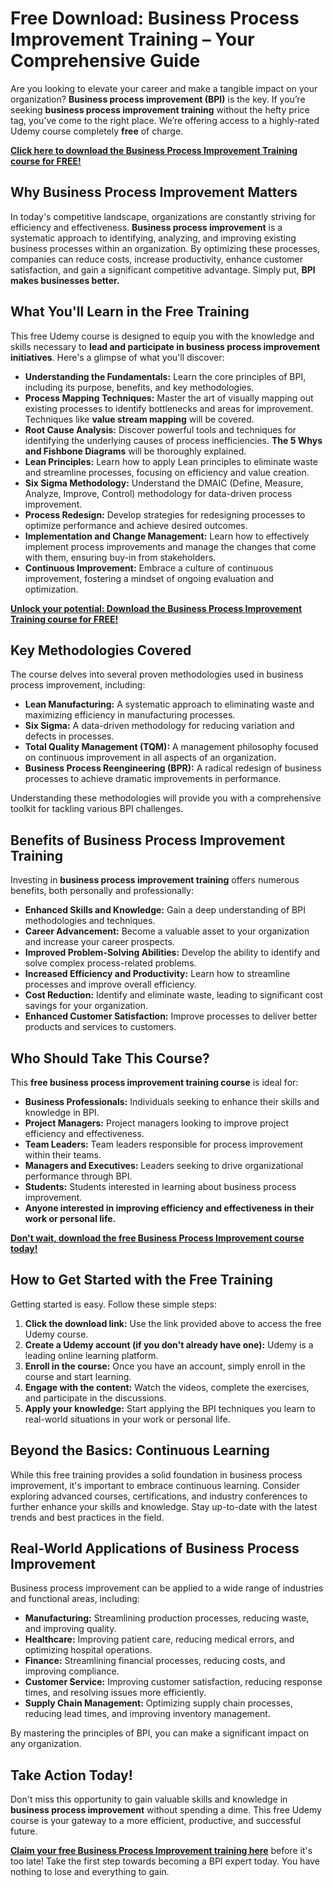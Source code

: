 # Free Download: Business Process Improvement Training – Your Comprehensive Guide

Are you looking to elevate your career and make a tangible impact on your organization? **Business process improvement (BPI)** is the key. If you’re seeking **business process improvement training** without the hefty price tag, you’ve come to the right place. We’re offering access to a highly-rated Udemy course completely **free** of charge.

[**Click here to download the Business Process Improvement Training course for FREE!**](https://udemywork.com/business-process-improvement-training)

## Why Business Process Improvement Matters

In today's competitive landscape, organizations are constantly striving for efficiency and effectiveness. **Business process improvement** is a systematic approach to identifying, analyzing, and improving existing business processes within an organization. By optimizing these processes, companies can reduce costs, increase productivity, enhance customer satisfaction, and gain a significant competitive advantage. Simply put, **BPI makes businesses better.**

## What You'll Learn in the Free Training

This free Udemy course is designed to equip you with the knowledge and skills necessary to **lead and participate in business process improvement initiatives**. Here's a glimpse of what you'll discover:

*   **Understanding the Fundamentals:** Learn the core principles of BPI, including its purpose, benefits, and key methodologies.
*   **Process Mapping Techniques:** Master the art of visually mapping out existing processes to identify bottlenecks and areas for improvement. Techniques like **value stream mapping** will be covered.
*   **Root Cause Analysis:** Discover powerful tools and techniques for identifying the underlying causes of process inefficiencies. **The 5 Whys and Fishbone Diagrams** will be thoroughly explained.
*   **Lean Principles:** Learn how to apply Lean principles to eliminate waste and streamline processes, focusing on efficiency and value creation.
*   **Six Sigma Methodology:** Understand the DMAIC (Define, Measure, Analyze, Improve, Control) methodology for data-driven process improvement.
*   **Process Redesign:** Develop strategies for redesigning processes to optimize performance and achieve desired outcomes.
*   **Implementation and Change Management:** Learn how to effectively implement process improvements and manage the changes that come with them, ensuring buy-in from stakeholders.
*   **Continuous Improvement:** Embrace a culture of continuous improvement, fostering a mindset of ongoing evaluation and optimization.

[**Unlock your potential: Download the Business Process Improvement Training course for FREE!**](https://udemywork.com/business-process-improvement-training)

## Key Methodologies Covered

The course delves into several proven methodologies used in business process improvement, including:

*   **Lean Manufacturing:** A systematic approach to eliminating waste and maximizing efficiency in manufacturing processes.
*   **Six Sigma:** A data-driven methodology for reducing variation and defects in processes.
*   **Total Quality Management (TQM):** A management philosophy focused on continuous improvement in all aspects of an organization.
*   **Business Process Reengineering (BPR):** A radical redesign of business processes to achieve dramatic improvements in performance.

Understanding these methodologies will provide you with a comprehensive toolkit for tackling various BPI challenges.

## Benefits of Business Process Improvement Training

Investing in **business process improvement training** offers numerous benefits, both personally and professionally:

*   **Enhanced Skills and Knowledge:** Gain a deep understanding of BPI methodologies and techniques.
*   **Career Advancement:** Become a valuable asset to your organization and increase your career prospects.
*   **Improved Problem-Solving Abilities:** Develop the ability to identify and solve complex process-related problems.
*   **Increased Efficiency and Productivity:** Learn how to streamline processes and improve overall efficiency.
*   **Cost Reduction:** Identify and eliminate waste, leading to significant cost savings for your organization.
*   **Enhanced Customer Satisfaction:** Improve processes to deliver better products and services to customers.

## Who Should Take This Course?

This **free business process improvement training course** is ideal for:

*   **Business Professionals:** Individuals seeking to enhance their skills and knowledge in BPI.
*   **Project Managers:** Project managers looking to improve project efficiency and effectiveness.
*   **Team Leaders:** Team leaders responsible for process improvement within their teams.
*   **Managers and Executives:** Leaders seeking to drive organizational performance through BPI.
*   **Students:** Students interested in learning about business process improvement.
*   **Anyone interested in improving efficiency and effectiveness in their work or personal life.**

[**Don't wait, download the free Business Process Improvement course today!**](https://udemywork.com/business-process-improvement-training)

## How to Get Started with the Free Training

Getting started is easy. Follow these simple steps:

1.  **Click the download link:** Use the link provided above to access the free Udemy course.
2.  **Create a Udemy account (if you don't already have one):** Udemy is a leading online learning platform.
3.  **Enroll in the course:** Once you have an account, simply enroll in the course and start learning.
4.  **Engage with the content:** Watch the videos, complete the exercises, and participate in the discussions.
5.  **Apply your knowledge:** Start applying the BPI techniques you learn to real-world situations in your work or personal life.

## Beyond the Basics: Continuous Learning

While this free training provides a solid foundation in business process improvement, it's important to embrace continuous learning. Consider exploring advanced courses, certifications, and industry conferences to further enhance your skills and knowledge. Stay up-to-date with the latest trends and best practices in the field.

## Real-World Applications of Business Process Improvement

Business process improvement can be applied to a wide range of industries and functional areas, including:

*   **Manufacturing:** Streamlining production processes, reducing waste, and improving quality.
*   **Healthcare:** Improving patient care, reducing medical errors, and optimizing hospital operations.
*   **Finance:** Streamlining financial processes, reducing costs, and improving compliance.
*   **Customer Service:** Improving customer satisfaction, reducing response times, and resolving issues more efficiently.
*   **Supply Chain Management:** Optimizing supply chain processes, reducing lead times, and improving inventory management.

By mastering the principles of BPI, you can make a significant impact on any organization.

## Take Action Today!

Don't miss this opportunity to gain valuable skills and knowledge in **business process improvement** without spending a dime. This free Udemy course is your gateway to a more efficient, productive, and successful future.

**[Claim your free Business Process Improvement training here](https://udemywork.com/business-process-improvement-training)** before it's too late! Take the first step towards becoming a BPI expert today. You have nothing to lose and everything to gain.
